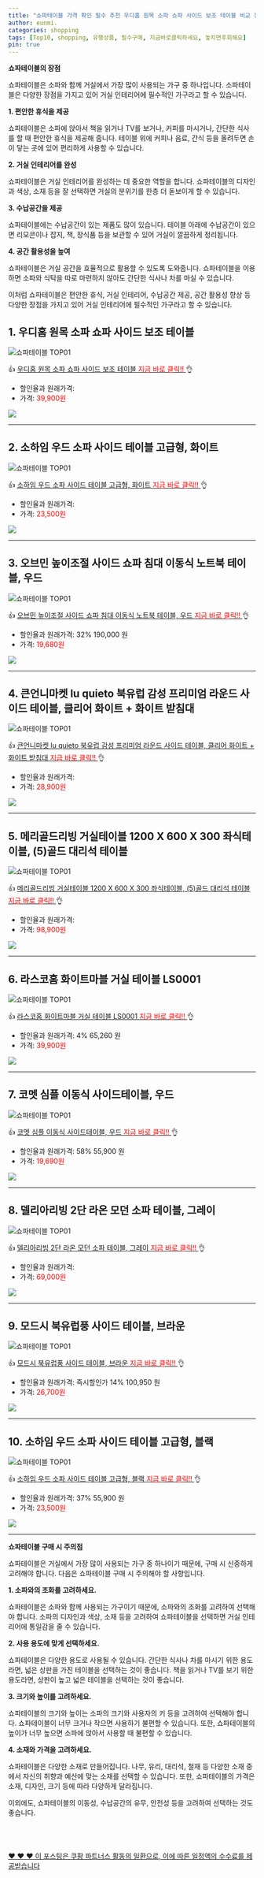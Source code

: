 ```yaml
---
title: "쇼파테이블 가격 확인 필수 추천 우디홈 원목 소파 쇼파 사이드 보조 테이블 비교 장점 구매가이드"
author: eunmi.
categories: shopping
tags: [Top10, shopping, 유행상품, 필수구매, 지금바로클릭하세요, 놓치면후회해요]
pin: true
---
```

**쇼파테이블의 장점**

쇼파테이블은 소파와 함께 거실에서 가장 많이 사용되는 가구 중 하나입니다. 소파테이블은 다양한 장점을 가지고 있어 거실 인테리어에 필수적인 가구라고 할 수 있습니다.

**1. 편안한 휴식을 제공**

쇼파테이블은 소파에 앉아서 책을 읽거나 TV를 보거나, 커피를 마시거나, 간단한 식사를 할 때 편안한 휴식을 제공해 줍니다. 테이블 위에 커피나 음료, 간식 등을 올려두면 손이 닿는 곳에 있어 편리하게 사용할 수 있습니다.

**2. 거실 인테리어를 완성**

쇼파테이블은 거실 인테리어를 완성하는 데 중요한 역할을 합니다. 쇼파테이블의 디자인과 색상, 소재 등을 잘 선택하면 거실의 분위기를 한층 더 돋보이게 할 수 있습니다.

**3. 수납공간을 제공**

쇼파테이블에는 수납공간이 있는 제품도 많이 있습니다. 테이블 아래에 수납공간이 있으면 리모콘이나 잡지, 책, 장식품 등을 보관할 수 있어 거실이 깔끔하게 정리됩니다.

**4. 공간 활용성을 높여**

쇼파테이블은 거실 공간을 효율적으로 활용할 수 있도록 도와줍니다. 쇼파테이블을 이용하면 소파와 식탁을 따로 마련하지 않아도 간단한 식사나 차를 마실 수 있습니다.

이처럼 쇼파테이블은 편안한 휴식, 거실 인테리어, 수납공간 제공, 공간 활용성 향상 등 다양한 장점을 가지고 있어 거실 인테리어에 필수적인 가구라고 할 수 있습니다.

   

## 1. 우디홈 원목 소파 쇼파 사이드 보조 테이블

![쇼파테이블 TOP01](https://thumbnail10.coupangcdn.com/thumbnails/remote/230x230ex/image/vendor_inventory/9ae2/249fb0d79d2cfb594a44cb8a16bf3bc5b69f3eb8e542facde6272a10bdeb.jpg)


👍 [우디홈 원목 소파 쇼파 사이드 보조 테이블 <font color=red> 지금 바로 클릭!! </font> ](https://link.coupang.com/re/AFFSDP?lptag=AF3617701&subid=GithubCoopas&pageKey=6981567707&traceid=V0-153&itemId=17056083276&vendorItemId=84230449456) 👌 


- 할인율과 원래가격: 
- 가격: <span style='color:red'>39,900원</span>

[![](/discount_price.png)](https://link.coupang.com/re/AFFSDP?lptag=AF3617701&subid=GithubCoopas&pageKey=6981567707&traceid=V0-153&itemId=17056083276&vendorItemId=84230449456)

---


   

## 2. 소하임 우드 소파 사이드 테이블 고급형, 화이트

![쇼파테이블 TOP01](https://thumbnail8.coupangcdn.com/thumbnails/remote/230x230ex/image/vendor_inventory/65a5/6a3d2bf0826b912ba027d6591ef441dcde2127b310a7282ea8f873b70ade.jpg)


👍 [소하임 우드 소파 사이드 테이블 고급형, 화이트 <font color=red> 지금 바로 클릭!! </font> ](https://link.coupang.com/re/AFFSDP?lptag=AF3617701&subid=GithubCoopas&pageKey=7380581438&traceid=V0-153&itemId=19059793551&vendorItemId=86544304383) 👌 


- 할인율과 원래가격: 
- 가격: <span style='color:red'>23,500원</span>

[![](/discount_price.png)](https://link.coupang.com/re/AFFSDP?lptag=AF3617701&subid=GithubCoopas&pageKey=7380581438&traceid=V0-153&itemId=19059793551&vendorItemId=86544304383)

---


   

## 3. 오브민 높이조절 사이드 쇼파 침대 이동식 노트북 테이블, 우드

![쇼파테이블 TOP01](https://thumbnail10.coupangcdn.com/thumbnails/remote/230x230ex/image/vendor_inventory/30d3/6d5fadbf889dbd01b0005c559f26f5d9a3c7659bfee1c560afd9add8d537.png)


👍 [오브민 높이조절 사이드 쇼파 침대 이동식 노트북 테이블, 우드 <font color=red> 지금 바로 클릭!! </font> ](https://link.coupang.com/re/AFFSDP?lptag=AF3617701&subid=GithubCoopas&pageKey=6410712642&traceid=V0-153&itemId=13746928080&vendorItemId=83202875946) 👌 


- 할인율과 원래가격: 32%  190,000   원
- 가격: <span style='color:red'>19,680원</span>

[![](/discount_price.png)](https://link.coupang.com/re/AFFSDP?lptag=AF3617701&subid=GithubCoopas&pageKey=6410712642&traceid=V0-153&itemId=13746928080&vendorItemId=83202875946)

---


   

## 4. 큰언니마켓 lu quieto 북유럽 감성 프리미엄 라운드 사이드 테이블, 클리어 화이트 + 화이트 받침대

![쇼파테이블 TOP01](https://thumbnail6.coupangcdn.com/thumbnails/remote/230x230ex/image/vendor_inventory/cbb7/4e41af9d268a150cc0051843050f626b213324548a347bbc9e2a4426d9c7.jpg)


👍 [큰언니마켓 lu quieto 북유럽 감성 프리미엄 라운드 사이드 테이블, 클리어 화이트 + 화이트 받침대 <font color=red> 지금 바로 클릭!! </font> ](https://link.coupang.com/re/AFFSDP?lptag=AF3617701&subid=GithubCoopas&pageKey=7442735577&traceid=V0-153&itemId=19357232988&vendorItemId=86850175497) 👌 


- 할인율과 원래가격: 
- 가격: <span style='color:red'>28,900원</span>

[![](/discount_price.png)](https://link.coupang.com/re/AFFSDP?lptag=AF3617701&subid=GithubCoopas&pageKey=7442735577&traceid=V0-153&itemId=19357232988&vendorItemId=86850175497)

---


   

## 5. 메리골드리빙 거실테이블 1200 X 600 X 300 좌식테이블, (5)골드 대리석 테이블

![쇼파테이블 TOP01](https://thumbnail6.coupangcdn.com/thumbnails/remote/230x230ex/image/vendor_inventory/6c7c/627eb7f43aa38891685cdd4a3e9d417153453a1ae7ac9ff58045e84f0653.jpg)


👍 [메리골드리빙 거실테이블 1200 X 600 X 300 좌식테이블, (5)골드 대리석 테이블 <font color=red> 지금 바로 클릭!! </font> ](https://link.coupang.com/re/AFFSDP?lptag=AF3617701&subid=GithubCoopas&pageKey=6929760324&traceid=V0-153&itemId=16764915205&vendorItemId=83946241569) 👌 


- 할인율과 원래가격: 
- 가격: <span style='color:red'>98,900원</span>

[![](/discount_price.png)](https://link.coupang.com/re/AFFSDP?lptag=AF3617701&subid=GithubCoopas&pageKey=6929760324&traceid=V0-153&itemId=16764915205&vendorItemId=83946241569)

---


   

## 6. 라스코홈 화이트마블 거실 테이블 LS0001

![쇼파테이블 TOP01](https://thumbnail9.coupangcdn.com/thumbnails/remote/230x230ex/image/vendor_inventory/670a/4bb02dca62f6c2ed994f6e6b1a7835885897465430442db64715d9e97cbc.jpg)


👍 [라스코홈 화이트마블 거실 테이블 LS0001 <font color=red> 지금 바로 클릭!! </font> ](https://link.coupang.com/re/AFFSDP?lptag=AF3617701&subid=GithubCoopas&pageKey=7626695046&traceid=V0-153&itemId=20232094408&vendorItemId=87320968700) 👌 


- 할인율과 원래가격: 4%  65,260   원
- 가격: <span style='color:red'>39,900원</span>

[![](/discount_price.png)](https://link.coupang.com/re/AFFSDP?lptag=AF3617701&subid=GithubCoopas&pageKey=7626695046&traceid=V0-153&itemId=20232094408&vendorItemId=87320968700)

---


   

## 7. 코멧 심플 이동식 사이드테이블, 우드

![쇼파테이블 TOP01](https://thumbnail7.coupangcdn.com/thumbnails/remote/230x230ex/image/retail/images/6523768057609285-09edc59c-1ef7-4b45-9b85-bec3e19cf081.jpg)


👍 [코멧 심플 이동식 사이드테이블, 우드 <font color=red> 지금 바로 클릭!! </font> ](https://link.coupang.com/re/AFFSDP?lptag=AF3617701&subid=GithubCoopas&pageKey=6096256857&traceid=V0-153&itemId=11394339948&vendorItemId=78670381081) 👌 


- 할인율과 원래가격: 58%  55,900   원
- 가격: <span style='color:red'>19,690원</span>

[![](/discount_price.png)](https://link.coupang.com/re/AFFSDP?lptag=AF3617701&subid=GithubCoopas&pageKey=6096256857&traceid=V0-153&itemId=11394339948&vendorItemId=78670381081)

---


   

## 8. 델리아리빙 2단 라온 모던 소파 테이블, 그레이

![쇼파테이블 TOP01](https://thumbnail9.coupangcdn.com/thumbnails/remote/230x230ex/image/vendor_inventory/a51c/177a116b4d5f4eb4008e7350d48910931265f74a2aed87b6fb6edab949f9.jpg)


👍 [델리아리빙 2단 라온 모던 소파 테이블, 그레이 <font color=red> 지금 바로 클릭!! </font> ](https://link.coupang.com/re/AFFSDP?lptag=AF3617701&subid=GithubCoopas&pageKey=1292336572&traceid=V0-153&itemId=1092803058&vendorItemId=5608930806) 👌 


- 할인율과 원래가격: 
- 가격: <span style='color:red'>69,000원</span>

[![](/discount_price.png)](https://link.coupang.com/re/AFFSDP?lptag=AF3617701&subid=GithubCoopas&pageKey=1292336572&traceid=V0-153&itemId=1092803058&vendorItemId=5608930806)

---


   

## 9. 모드시 북유럽풍 사이드 테이블, 브라운

![쇼파테이블 TOP01](https://thumbnail9.coupangcdn.com/thumbnails/remote/230x230ex/image/vendor_inventory/71ab/722dcdc06e5f6582df83836acb7e79583a35976c5ba1ce774b3f34aea085.jpg)


👍 [모드시 북유럽풍 사이드 테이블, 브라운 <font color=red> 지금 바로 클릭!! </font> ](https://link.coupang.com/re/AFFSDP?lptag=AF3617701&subid=GithubCoopas&pageKey=7216862010&traceid=V0-153&itemId=17818562696&vendorItemId=85006969716) 👌 


- 할인율과 원래가격: 즉시할인가 14%  100,950   원
- 가격: <span style='color:red'>26,700원</span>

[![](/discount_price.png)](https://link.coupang.com/re/AFFSDP?lptag=AF3617701&subid=GithubCoopas&pageKey=7216862010&traceid=V0-153&itemId=17818562696&vendorItemId=85006969716)

---


   

## 10. 소하임 우드 소파 사이드 테이블 고급형, 블랙

![쇼파테이블 TOP01](https://thumbnail7.coupangcdn.com/thumbnails/remote/230x230ex/image/vendor_inventory/cf9f/86356fe17636bc34611d8378cf7c45578a53a510fd37a53cd6bea888a08b.jpg)


👍 [소하임 우드 소파 사이드 테이블 고급형, 블랙 <font color=red> 지금 바로 클릭!! </font> ](https://link.coupang.com/re/AFFSDP?lptag=AF3617701&subid=GithubCoopas&pageKey=7380581438&traceid=V0-153&itemId=19059793554&vendorItemId=86544304370) 👌 


- 할인율과 원래가격: 37%  55,900   원
- 가격: <span style='color:red'>23,500원</span>

[![](/discount_price.png)](https://link.coupang.com/re/AFFSDP?lptag=AF3617701&subid=GithubCoopas&pageKey=7380581438&traceid=V0-153&itemId=19059793554&vendorItemId=86544304370)

---
**쇼파테이블 구매 시 주의점**

쇼파테이블은 거실에서 가장 많이 사용되는 가구 중 하나이기 때문에, 구매 시 신중하게 고려해야 합니다. 다음은 쇼파테이블 구매 시 주의해야 할 사항입니다.

**1. 소파와의 조화를 고려하세요.**

쇼파테이블은 소파와 함께 사용되는 가구이기 때문에, 소파와의 조화를 고려하여 선택해야 합니다. 소파의 디자인과 색상, 소재 등을 고려하여 쇼파테이블을 선택하면 거실 인테리어에 통일감을 줄 수 있습니다.

**2. 사용 용도에 맞게 선택하세요.**

쇼파테이블은 다양한 용도로 사용될 수 있습니다. 간단한 식사나 차를 마시기 위한 용도라면, 넓은 상판을 가진 테이블을 선택하는 것이 좋습니다. 책을 읽거나 TV를 보기 위한 용도라면, 상판이 높고 넓은 테이블을 선택하는 것이 좋습니다.

**3. 크기와 높이를 고려하세요.**

쇼파테이블의 크기와 높이는 소파의 크기와 사용자의 키 등을 고려하여 선택해야 합니다. 쇼파테이블이 너무 크거나 작으면 사용하기 불편할 수 있습니다. 또한, 쇼파테이블의 높이가 너무 높으면 소파에 앉아서 사용할 때 불편할 수 있습니다.

**4. 소재와 가격을 고려하세요.**

쇼파테이블은 다양한 소재로 만들어집니다. 나무, 유리, 대리석, 철재 등 다양한 소재 중에서 자신의 취향과 예산에 맞는 소재를 선택할 수 있습니다. 또한, 쇼파테이블의 가격은 소재, 디자인, 크기 등에 따라 다양하게 달라집니다.

이외에도, 쇼파테이블의 이동성, 수납공간의 유무, 안전성 등을 고려하여 선택하는 것도 좋습니다.<br><br><br><br><br> [ ❤ ❤ ❤ 이 포스팅은 쿠팡 파트너스 활동의 일환으로, 이에 따른 일정액의 수수료를 제공받습니다](https://link.coupang.com/a/bcEFyh)